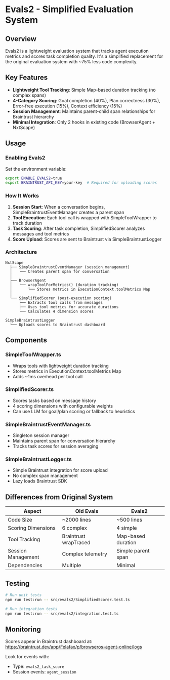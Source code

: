 # Evals2 - Simplified Evaluation System

## Overview

Evals2 is a lightweight evaluation system that tracks agent execution metrics and scores task completion quality. It's a simplified replacement for the original evaluation system with ~75% less code complexity.

## Key Features

- **Lightweight Tool Tracking**: Simple Map-based duration tracking (no complex spans)
- **4-Category Scoring**: Goal completion (40%), Plan correctness (30%), Error-free execution (15%), Context efficiency (15%)
- **Session Management**: Maintains parent-child span relationships for Braintrust hierarchy
- **Minimal Integration**: Only 2 hooks in existing code (BrowserAgent + NxtScape)

## Usage

### Enabling Evals2

Set the environment variable:
```bash
export ENABLE_EVALS2=true
export BRAINTRUST_API_KEY=your-key  # Required for uploading scores
```

### How It Works

1. **Session Start**: When a conversation begins, SimpleBraintrustEventManager creates a parent span
2. **Tool Execution**: Each tool call is wrapped with SimpleToolWrapper to track duration
3. **Task Scoring**: After task completion, SimplifiedScorer analyzes messages and tool metrics
4. **Score Upload**: Scores are sent to Braintrust via SimpleBraintrustLogger

### Architecture

```
NxtScape
  ├── SimpleBraintrustEventManager (session management)
  │   └── Creates parent span for conversation
  │
  ├── BrowserAgent
  │   └── wrapToolForMetrics() (duration tracking)
  │       └── Stores metrics in ExecutionContext.toolMetrics Map
  │
  └── SimplifiedScorer (post-execution scoring)
      ├── Extracts tool calls from messages
      ├── Uses tool metrics for accurate durations
      └── Calculates 4 dimension scores

SimpleBraintrustLogger
  └── Uploads scores to Braintrust dashboard
```

## Components

### SimpleToolWrapper.ts
- Wraps tools with lightweight duration tracking
- Stores metrics in ExecutionContext.toolMetrics Map
- Adds ~1ms overhead per tool call

### SimplifiedScorer.ts
- Scores tasks based on message history
- 4 scoring dimensions with configurable weights
- Can use LLM for goal/plan scoring or fallback to heuristics

### SimpleBraintrustEventManager.ts
- Singleton session manager
- Maintains parent span for conversation hierarchy
- Tracks task scores for session averaging

### SimpleBraintrustLogger.ts
- Simple Braintrust integration for score upload
- No complex span management
- Lazy loads Braintrust SDK

## Differences from Original System

| Aspect | Old Evals | Evals2 |
|--------|-----------|--------|
| Code Size | ~2000 lines | ~500 lines |
| Scoring Dimensions | 6 complex | 4 simple |
| Tool Tracking | Braintrust wrapTraced | Map-based duration |
| Session Management | Complex telemetry | Simple parent span |
| Dependencies | Multiple | Minimal |

## Testing

```bash
# Run unit tests
npm run test:run -- src/evals2/SimplifiedScorer.test.ts

# Run integration tests
npm run test:run -- src/evals2/integration.test.ts
```

## Monitoring

Scores appear in Braintrust dashboard at:
https://braintrust.dev/app/Felafax/p/browseros-agent-online/logs

Look for events with:
- Type: `evals2_task_score`
- Session events: `agent_session`